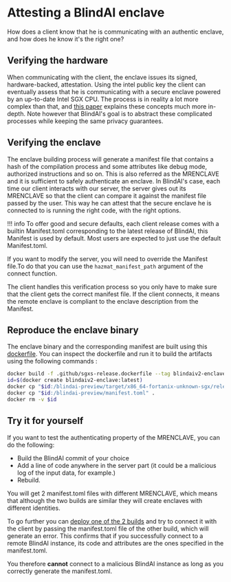 # Attesting a BlindAI enclave

How does a client know that he is communicating with an authentic enclave, and how does he know it's the right one?

## Verifying the hardware

When communicating with the client, the enclave issues its signed, hardware-backed, attestation. Using the intel public key the client can eventually assess that he is communicating with a secure enclave powered by an up-to-date Intel SGX CPU. The process is in reality a lot more complex than that, and [this paper](https://eprint.iacr.org/2016/086.pdf) explains these concepts much more in-depth. Note however that BlindAI's goal is to abstract these complicated processes while keeping the same privacy guarantees.

## Verifying the enclave

The enclave building process will generate a manifest file that contains a hash of the compilation process and some attributes like debug mode, authorized instructions and so on. This is also referred as the MRENCLAVE and it is sufficient to safely authenticate an enclave. In BlindAI's case, each time our client interacts with our server, the server gives out its MRENCLAVE so that the client can compare it against the manifest file passed by the user. This way he can attest that the secure enclave he is connected to is running the right code, with the right options.

!!! info
    To offer good and secure defaults, each client release comes with a builtin Manifest.toml corresponding to the latest release of BlindAI, this Manifest is used by default. Most users are expected to just use the default Manifest.toml. 
    
If you want to modify the server, you will need to override the Manifest file.To do that you can use the `hazmat_manifest_path` argument of the connect function. 


The client handles this verification process so you only have to make sure that the client gets the correct manifest file. If the client connects, it means the remote enclave is compliant to the enclave description from the Manifest.


## Reproduce the enclave binary

The enclave binary and the corresponding manifest are built using this [dockerfile](https://github.com/mithril-security/blindai-preview/blob/main/.github/sgxs-release.dockerfile). You can inspect the dockerfile and run it to build the artifacts using the following commands :
```bash
docker build -f .github/sgxs-release.dockerfile --tag blindaiv2-enclave:latest .
id=$(docker create blindaiv2-enclave:latest)
docker cp "$id:/blindai-preview/target/x86_64-fortanix-unknown-sgx/release/blindai_server.sgxs" .
docker cp "$id:/blindai-preview/manifest.toml" .
docker rm -v $id
```



## Try it for yourself

If you want to test the authenticating property of the MRENCLAVE, you can do the following:

- Build the BlindAI commit of your choice
- Add a line of code anywhere in the server part (it could be a malicious log of the input data, for example.)
- Rebuild.

You will get 2 manifest.toml files with different MRENCLAVE, which means that although the two builds are similar they will create enclaves with different identities.

To go further you can [deploy one of the 2 builds](../deploy-on-premise.md) and try to connect it with the client by passing the manifest.toml file of the other build, which will generate an error. This confirms that if you successfully connect to a remote BlindAI instance, its code and attributes are the ones specified in the manifest.toml.

You therefore **cannot** connect to a malicious BlindAI instance as long as you correctly generate the manifest.toml.